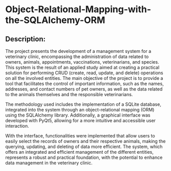 # Object-Relational-Mapping-with-the-SQLAlchemy-ORM
## Description:
The project presents the development of a management system for a veterinary clinic,
encompassing the administration of data related to owners, animals, appointments,
vaccinations, veterinarians, and species. This system is the result of an applied study aimed at
creating a practical solution for performing CRUD (create, read, update, and delete) operations
on all the involved entities. The main objective of the project is to provide a tool that facilitates
the control of important information, such as the names, addresses, and contact numbers of pet
owners, as well as the data related to the animals themselves and the responsible veterinarians.

The methodology used includes the implementation of a SQLite database, integrated into the
system through an object-relational mapping (ORM) using the SQLAlchemy library.
Additionally, a graphical interface was developed with PyQt5, allowing for a more intuitive
and accessible user interaction.

With the interface, functionalities were implemented that allow users to easily select the records
of owners and their respective animals, making the querying, updating, and deleting of data
more efficient. The system, which offers an integrated and efficient management of the different
entities, represents a robust and practical foundation, with the potential to enhance data
management in the veterinary clinic.

